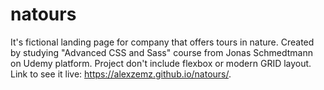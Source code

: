 # natours
It's fictional landing page for company that offers tours in nature. Created by studying "Advanced CSS and Sass" course from Jonas Schmedtmann on Udemy platform. Project don't include flexbox or modern GRID layout. Link to see it live: https://alexzemz.github.io/natours/.